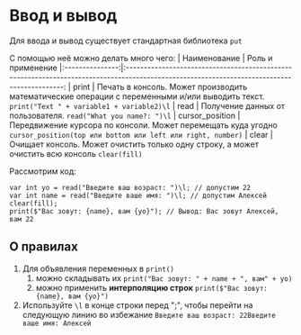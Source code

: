 # Ввод и вывод
Для ввода и вывод существует стандартная библиотека `put`

С помощью неё можно делать много чего:
| Наименование    | Роль и применение
|:---------------:|:-------------------------------------------------------------------------------------------------------------------------------------------:
| print           | Печать в консоль. Может производить математические операции с переменными и/или выводить текст. `print("Text " + variable1 + variable2)\l`
| read            | Получение данных от пользователя. `read("What you name?: ")\l`
| cursor_position | Передвижение курсора по консоли. Может перемещать куда угодно `cursor_position(top или bottom или left или right, number)`
| clear           | Очищает консоль. Может очистить только одну строку, а может очистить всю консоль `clear(fill)`

Рассмотрим код:
```
var int yo = read("Введите ваш возраст: ")\l; // допустим 22
var int name = read("Введите ваше имя: ")\l; // допустим Алексей
clear(fill);
print($"Вас зовут: {name}, вам {yo}"); // Вывод: Вас зовут Алексей, вам 22
```

## О правилах

1. Для объявления переменных в `print()`
    1. можно складывать их `print("Вас зовут: " + name + ", вам" + yo)`
    2. можно применить **интерполяцию строк** `print($"Вас зовут: {name}, вам {yo}")`
2. Используйте `\l` в конце строки перед ";", чтобы перейти на следующую линию во избежание `Введите ваш возраст: 22Введите ваше имя: Алексей`

